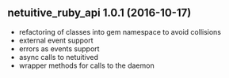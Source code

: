 netuitive_ruby_api 1.0.1 (2016-10-17)
-------------------------
* refactoring of classes into gem namespace to avoid collisions
* external event support
* errors as events support
* async calls to netuitived
* wrapper methods for calls to the daemon
